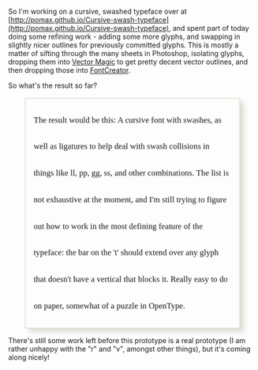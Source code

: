 So I'm working on a cursive, swashed typeface over at [http://pomax.github.io/Cursive-swash-typeface](http://pomax.github.io/Cursive-swash-typeface), and spent part of today doing some refining work - adding some more glyphs, and swapping in slightly nicer outlines for previously committed glyphs. This is mostly a matter of sifting through the many sheets in Photoshop, isolating glyphs, dropping them into [Vector Magic](http://vectormagic.com) to get pretty decent vector outlines, and then dropping those into [FontCreator](http://www.high-logic.com/font-editor/fontcreator.html).

So what's the result so far?

<style>
@font-face {
  font-family: cursivefont;
  src: url(https://pomax.github.io/Cursive-swash-typeface/Tester.woff) format('WOFF');
}
.woffed {
  font-family: cursivefont;
  font-size: 120%;
  line-height: 3.2em;
  -webkit-font-feature-settings: 'liga';
  -moz-font-feature-settings: 'liga=1';
  -moz-font-feature-settings: 'liga';
  -ms-font-feature-settings: 'liga' 1;
  -o-font-feature-settings: 'liga';
  font-feature-settings: 'liga';
}
p.woffed {
  margin: 1em 2em;
  padding: 1em;
  box-shadow: 8px 8px 10px 0px rgba(105, 102, 61, 0.2);
  border: 1px solid rgb(214, 207, 183);
}
</style>

<p class="woffed">The result would be this: A cursive font with swashes, as well as ligatures to help deal with swash collisions in things like ll, pp, gg, ss, and other combinations. The list is not exhaustive at the moment, and I'm still trying to figure out how to work in the most defining feature of the typeface: the bar on the 't' should extend over any glyph that doesn't have a vertical that blocks it. Really easy to do on paper, somewhat of a puzzle in OpenType.</p>

There's still some work left before this prototype is a real prototype (I am rather unhappy with the "r" and "v", amongst other things), but it's coming along nicely!